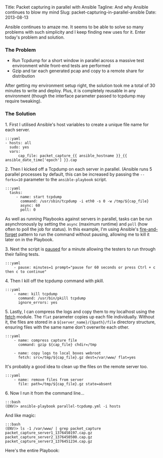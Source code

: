 Title: Packet capturing in parallel with Ansible
Tagline: And why Ansible continues to blow my mind
Slug: packet-capturing-in-parallel-ansible
Date: 2013-08-13

<a name="intro"></a>

<div class="intro">
Ansible continues to amaze me. It seems to be able to solve so many
problems with such simplicity and I keep finding new uses for it. Enter
today's problem and solution.
</div>

### The Problem

-   Run Tcpdump for a short window in parallel across a massive test
    environment while front-end tests are performed
-   Gzip and tar each generated pcap and copy to a remote share for
    distribution

After getting my environment setup right, the solution took me a total
of 30 minutes to write and deploy. Plus, it is completely reusable in
any environment (though the interface parameter passed to tcpdump may
require tweaking).

### The Solution

1\. First I utilised Ansible's host variables to create a unique file
name for each server.

    :::yaml
    - hosts: all
      sudo: yes
      vars:
          cap_file: packet_capture_{{ ansible_hostname }}_{{ ansible_date_time['epoch'] }}.cap


2\. Then I kicked off a Tcpdump on each server in parallel. (Ansible
runs 5 parallel processes by default, this can be increased by passing
the `--forks=10` parameter to the `ansible-playbook` script.

    :::yaml
      tasks:
         - name: start tcpdump
           command: /usr/sbin/tcpdump -i eth0 -s 0 -w /tmp/${cap_file}
           async: 60
           poll: 0

As well as running Playbooks against servers in parallel, tasks can be
run asynchronously by setting the `async` (maximum runtime) and `poll`
(how often to poll the job for status). In this example, I'm using
Ansible's [fire-and-forget][] pattern to run the command without
pausing, allowing me to kill it later on in the Playbook.

3\. Next the script is [paused][] for a minute allowing the testers to
run through their failing tests.

    :::yaml
        - pause: minutes=1 prompt="pause for 60 seconds or press Ctrl + c then c to continue"

4\. Then I kill off the tcpdump command with pkill.

    :::yaml
        - name: kill tcpdump
          command: /usr/bin/pkill tcpdump
          ignore_errors: yes

5\. Lastly, I can compress the logs and copy them to my localhost using
the [fetch][] module. The `flat` parameter copies up each file
individually. Without it, the files are stored in a
`${server_name}/{$path}/file` directory structure, ensuring files with
the same name don't overwrite each other.

    :::yaml
        - name: compress capture file
          command: gzip ${cap_file} chdir=/tmp
     
        - name: copy logs to local boxes webroot
          fetch: src=/tmp/${cap_file}.gz dest=/var/www/ flat=yes

It's probably a good idea to clean up the files on the remote server
too.

    :::yaml
        - name: remove files from server
          file: path=/tmp/${cap_file}.gz state=absent


6\. Now I run it from the command line...

    :::bash
    (ENV)> ansible-playbook parallel-tcpdump.yml -i hosts

And like magic:

    :::bash
    (ENV)> ls -1 /var/www/ | grep packet_capture
    packet_capture_server1_1376450197.cap.gz
    packet_capture_server2_1376450500.cap.gz
    packet_capture_server3_1376451234.cap.gz

Here's the entire Playbook:

<script src="https://gist.github.com/lextoumbourou/7611499.js"></script>

  [fire-and-forget]: http://www.ansibleworks.com/docs/playbooks2.html#id19
  [paused]: http://www.ansibleworks.com/docs/modules.html#pause
  [fetch]: http://www.ansibleworks.com/docs/modules.html#fetch
  [And we out]: https://twitter.com/lexandstuff
  [comments powered by Disqus.]: http://disqus.com/?ref_noscript
  [comments powered by <span class="logo-disqus">Disqus</span>]: http://disqus.com

